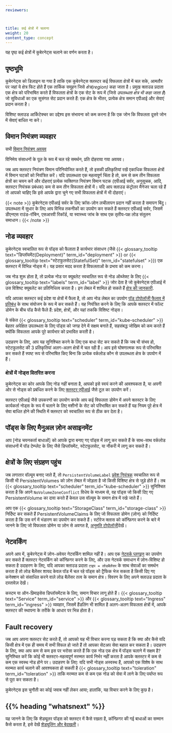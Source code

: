 ```yaml
---
reviewers:



title: कई क्षेत्रों में चलाना
weight: 20
content_type: concept
---
```


<!-- overview -->

यह पृष्ठ कई क्षेत्रों में कुबेरनेट्स चलाने का वर्णन करता है।

<!-- body -->

## पृष्ठभूमि

कुबेरनेट्स को डिज़ाइन या गया है ताकि एक कुबेरनेट्स क्लस्टर कई विफलता क्षेत्रों में चल सके,
आमतौर पर जहां ये क्षेत्र फिट होते हैं
एक तार्किक समूहन जिसे _क्षेत्र(region)_ कहा जाता है। प्रमुख क्लाउड प्रदाता एक क्षेत्र को परिभाषित करते हैं
विफलता क्षेत्रों के एक सेट के रूप में (जिसे _उपलब्धता क्षेत्र भी कहा जाता है_) जो
सुविधाओं का एक सुसंगत सेट प्रदान करते हैं: एक क्षेत्र के भीतर, प्रत्येक क्षेत्र समान एपीआई और सेवाएं प्रदान करता है।

विशिष्ट क्लाउड आर्किटेक्चर का उद्देश्य इस संभावना को कम करना है कि एक जोन कि विफलता दूसरे जोन में सेवाएं बाधित ना करे।

## विमान नियंत्रण व्यवहार

सभी [विमान नियंत्रण अवयव](/docs/concepts/overview/components/#विमान-नियंत्रण-अवयव)

विनिमेय संसाधनों के पूल के रूप में चल रहे समर्थन, प्रति दोहराया गया
अवयव।

जब आप क्लस्टर नियंत्रण विमान परिनियोजित करते हैं, तो इसकी प्रतिकृतियां रखें
एकाधिक विफलता क्षेत्रों में विमान घटकों को नियंत्रित करें। यदि उपलब्धता एक महत्वपूर्ण चिंता है तो, कम से कम तीन विफलता क्षेत्रों का चयन करें और दोहराएं
प्रत्येक व्यक्तिगत नियंत्रण विमान घटक (एपीआई सर्वर, अनुसूचक, आदि,
क्लस्टर नियंत्रक प्रबंधक) कम से कम तीन विफलता क्षेत्रों में।
यदि आप क्लाउड कंट्रोलर मैनेजर चला रहे हैं तो आपको चाहिए कि 
इसे आपके द्वारा चुने गए सभी विफलता क्षेत्रों में भी दोहराएं।

{{< note >}}
कुबेरनेट्स एपीआई सर्वर के लिए क्रॉस-ज़ोन लचीलापन प्रदान नहीं करता है
समापन बिंदु। उपलब्धता में सुधार के लिए आप विभिन्न तकनीकों का उपयोग कर सकते हैं
क्लस्टर एपीआई सर्वर, जिसमें डीएनएस राउंड-रॉबिन, एसआरवी रिकॉर्ड, या
स्वास्थ्य जांच के साथ एक तृतीय-पक्ष लोड संतुलन समाधान।
{{< /note >}}

## नोड व्यवहार

कुबेरनेट्स स्वचालित रूप से पॉड्स को फैलाता है
कार्यभार संसाधन (जैसे {{< glossary_tooltip text="डिप्लॉयमेंट(Deployment)" term_id="deployment" >}} or {{< glossary_tooltip text="स्टेटफुलसेट(StatefulSet)" term_id="statefulset" >}})
एक क्लस्टर में विभिन्न नोड्स में। यह प्रसार मदद करता है
विफलताओं के प्रभाव को कम करना।

जब नोड शुरू होता है, तो प्रत्येक नोड पर क्यूबलेट स्वचालित रूप से नोड ऑब्जेक्ट के लिए {{< glossary_tooltip text="labels" term_id="label" >}} जोर देता है जो कुबेरनेट्स एपीआई में उस विशिष्ट क्यूबलेट का प्रतिनिधित्व करता है।
इन लेबल में शामिल हो सकते हैं
[क्षेत्र की जानकारी](/docs/reference/labels-annotations-taints/#topologykubernetesiozone).

यदि आपका क्लस्टर कई प्रदेश या क्षेत्रों में फैला है, तो आप नोड लेबल का उपयोग 
[पॉड टोपोलॉजी फैलाव में प्रतिबंध](/docs/concepts/workloads/pods/pod-topology-spread-constraints/) के साथ संयोजन के रूप में कर सकते हैं।
यह नियंत्रित करने के लिए कि आपके क्लस्टर में फॉल्ट डोमेन के बीच पॉड कैसे फैले हैं:
प्रदेश, क्षेत्रों, और यहां तक ​​कि विशिष्ट नोड्स।

ये संकेत {{< glossary_tooltip text="scheduler" term_id="kube-scheduler" >}} 
बेहतर अपेक्षित उपलब्धता के लिए पॉड्स को जगह देने में सक्षम बनाते हैं, सहसंबद्ध जोखिम को कम करते हैं क्योंकि
विफलता आपके पूरे कार्यभार को प्रभावित करती है।

उदाहरण के लिए, आप यह सुनिश्चित करने के लिए एक बाधा सेट कर सकते हैं कि
जब भी संभव हो, स्टेटफुलसेट की 3 प्रतिकृतियां अलग-अलग क्षेत्रों में चल रही हैं। आप इसे घोषणात्मक रूप से परिभाषित कर सकते हैं
स्पष्ट रूप से परिभाषित किए बिना कि प्रत्येक वर्कलोड कौन से उपलब्धता क्षेत्र के उपयोग में हैं।

### क्षेत्रों में नोड्स वितरित करना

कुबेरनेट्स का कोर आपके लिए नोड नहीं बनाता है, आपको इसे स्वयं करने की आवश्यकता है,
या अपनी ओर से नोड्स को प्रबंधित करने के लिए [क्लस्टर एपीआई](https://cluster-api.sigs.k8s.io/) जैसे टूल का उपयोग करें।

क्लस्टर एपीआई जैसे उपकरणों का उपयोग करके आप कई विफलता डोमेन में अपने क्लस्टर के लिए कार्यकर्ता नोड्स के रूप में चलाने के लिए मशीनों के सेट को परिभाषित कर सकते हैं यह नियम पूरे क्षेत्र में सेवा बाधित होने की स्थिति में क्लस्टर को स्वचालित रूप से ठीक कर देता है।

## पॉड्स के लिए मैनुअल ज़ोन असाइनमेंट

आप [नोड चयनकर्ता बाधाओं] को 
आपके द्वारा बनाए गए पॉड्स में लागू कर सकते हैं के साथ-साथ वर्कलोड संसाधनों में पॉड टेम्प्लेट के लिए जैसे डिप्लॉयमेंट, स्टेटफुलसेट, या नौकरी में लागू कर सकते हैं।

## क्षेत्रों के लिए संग्रहण पहुंच

जब लगातार वॉल्यूम बनाए जाते हैं, तो `PersistentVolumeLabel`
[प्रवेश नियंत्रक](/docs/reference/access-authn-authz/admission-controllers/)
स्वचालित रूप से किसी भी PersistentVolumes को ज़ोन लेबल में जोड़ता है जो किसी विशिष्ट क्षेत्र से जुड़े होते हैं। तब {{< glossary_tooltip text="scheduler" term_id="kube-scheduler" >}} सुनिश्चित करता है कि अपने `NoVolumeZoneConflict` विधेय के माध्यम से, वह पॉड्स जो किसी दिए गए PersistentVolume का दावा करते हैं
केवल उस वॉल्यूम के समान क्षेत्र में रखे जाते हैं।

आप एक {{< glossary_tooltip text="StorageClass" term_id="storage-class" >}} निर्दिष्ट कर सकते हैं
PersistentVolumeClaims के लिए जो विफलता डोमेन (ज़ोन) को निर्दिष्ट करता है कि
उस वर्ग में भंडारण का उपयोग कर सकते हैं।
स्टोरेज क्लास को कॉन्फ़िगर करने के बारे में जानने के लिए जो विफलता डोमेन या ज़ोन से अवगत है,
[अनुमति टोपोलॉजी](/docs/concepts/storage/storage-classes/#allowed-topologies)देखें।

## नेटवर्किंग

अपने आप में, कुबेरनेट्स में ज़ोन-अवेयर नेटवर्किंग शामिल नहीं है। आप एक [नेटवर्क प्लगइन](/docs/concepts/extend-kubernetes/compute-storage-net/network-plugins/) का उपयोग कर सकते हैं
क्लस्टर नेटवर्किंग को कॉन्फ़िगर करने के लिए, और उस नेटवर्क समाधान में ज़ोन-विशिष्ट हो सकता है
उदाहरण के लिए, यदि आपका क्लाउड प्रदाता `टाइप = लोडबैलेंसर` के साथ सेवाओं का समर्थन करता है तो लोड बैलेंसर शायद केवल पॉड में चल रहे पॉड्स को ट्रैफिक भेज सकता है
किसी दिए गए कनेक्शन को संसाधित करने वाले लोड बैलेंसर तत्व के समान क्षेत्र।
विवरण के लिए अपने क्लाउड प्रदाता के दस्तावेज़ देखें।

कस्टम या ऑन-प्रिमाइसेस डिप्लॉयमेंटस के लिए, समान विचार लागू होते हैं।
{{< glossary_tooltip text="Service" term_id="service" >}} और
{{< glossary_tooltip text="Ingress" term_id="ingress" >}} व्यवहार, जिसमें हैंडलिंग भी शामिल है
अलग-अलग विफलता क्षेत्रों में, आपके क्लस्टर की स्थापना के तरीके के आधार पर भिन्न होता है।

## Fault recovery
जब आप अपना क्लस्टर सेट करते हैं, तो आपको यह भी विचार करना पड़ सकता है कि क्या और कैसे
यदि किसी क्षेत्र में एक ही समय में सभी विफल हो जाते हैं तो आपका सेटअप सेवा बहाल कर सकता है। उदाहरण के लिए, क्या आप कम से कम इस पर भरोसा करते हैं कि एक नोड एक क्षेत्र में पॉड्स चलाने में सक्षम है?
सुनिश्चित करें कि कोई भी क्लस्टर-महत्वपूर्ण मरम्मत कार्य निर्भर नहीं करता है
आपके क्लस्टर में कम से कम एक स्वस्थ नोड होने पर। उदाहरण के लिए: यदि सभी नोड्स
अस्वस्थ हैं, आपको एक विशेष के साथ मरम्मत कार्य चलाने की आवश्यकता हो सकती है
{{< glossary_tooltip text="toleration" term_id="toleration" >}} ताकि मरम्मत
कम से कम एक नोड को सेवा में लाने के लिए पर्याप्त रूप से पूरा कर सकता है।

कुबेरनेट्स इस चुनौती का कोई जवाब नहीं लेकर आया; हालांकि, यह विचार करने के लिए कुछ है।

## {{% heading "whatsnext" %}}

यह जानने के लिए कि शेड्यूलर पॉड्स को क्लस्टर में कैसे रखता है, कॉन्फ़िगर की गई बाधाओं का सम्मान कैसे करता है,
इसे देखें [शेड्यूलिंग और बेदखली](/docs/concepts/scheduling-eviction/)।